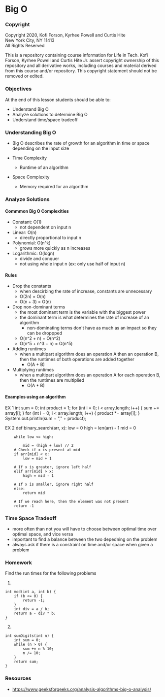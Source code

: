 # Big O

### Copyright
Copyright 2020, Kofi Forson, Kyrhee Powell and Curtis Hite \
New York City, NY 11413 \
All Rights Reserved

This is a repository containing course information for Life in Tech. Kofi Forson, Kyrhee Powell and Curtis Hite Jr. assert copyright ownership of this repository and all derivative works, including courses and material derived from this course and/or repository. This copyright statement should not be removed or edited.


### Objectives
At the end of this lesson students should be able to: 
- Understand Big O
- Analyze solutions to determine Big O
- Understand time/space tradeoff

### Understanding Big O
- Big O describes the rate of growth for an algorithm in time or space depending on the input size

- Time Complexity
	- Runtime of an algorithm

- Space Complexity
	- Memory required for an algorithm


### Analyze Solutions
#### Commmon Big O Complexities
- Constant: O(1)
	- not dependent on input n
- Linear: O(n)
	- directly proportional to input n
- Polynomial: O(n^k)
	- grows more quickly as n increases
- Logarithmic: O(logn)
	- divide and conquer
	- not using whole input n (ex: only use half of input n)

#### Rules
- Drop the constants
	- when descirbing the rate of increase, constants are unnecessary
	- O(2n) = O(n)
	- O(n + 3) = O(n)
- Drop non-dominant terms
	- the most dominant term is the variable with the biggest power
	- the dominant term is what determines the rate of increase of an algorithm
		- non-dominating terms don't have as much as an impact so they can be droppped
	- O(n^2 + n) = O(n^2)
	- O(n^5 + n^3 + n) = O(n^5)
- Adding runtimes
	- when a multipart algorithm does an operation A then an operation B, then the runtimes of both operations are added together
		- O(A + B)
- Multiplying runtimes
	- when a multipart algorithm does an operation A for each operation B, then the runtimes are multiplied
		- O(A * B)

#### Examples using an algorithm
EX 1
		int sum = 0;
		int product = 1;
		for (int i = 0; i < array.length; i++) {
			sum += array[i];
		}
		for (int i = 0; i < array.length; i++) {
			product *= array[i];
		}
		System.out.println(sum + "," + product);

EX 2
	def binary_search(arr, x): 
		low = 0
		high = len(arr) - 1
		mid = 0
			
		while low <= high: 

			mid = (high + low) // 2
		# Check if x is present at mid 
		if arr[mid] < x: 
		    low = mid + 1

		# If x is greater, ignore left half 
		elif arr[mid] > x: 
		    high = mid - 1

		# If x is smaller, ignore right half 
		else: 
		    return mid 

		# If we reach here, then the element was not present 
		return -1




### Time Space Tradeoff
- more often than not you will have to choose between optimal time over optimal space, and vice versa
- important to find a balance between the two depedning on the problem
- always ask if there is a constraint on time and/or space when given a problem

### Homework
Find the run times for the following problems

1. 

	int mod(int a, int b) { 
		if (b <= 0) {
			return -1;
		}
		int div = a / b;
		return a - div * b;
	}

2. 
	
	int sumDigits(int n) { 
		int sum = 0;
		while (n > 0) { 
			sum += n % 10;
			n /= 10; 
		}
		return sum;
	}



### Resources
- https://www.geeksforgeeks.org/analysis-algorithms-big-o-analysis/